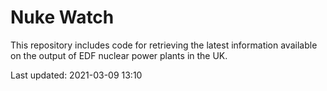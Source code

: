 # Nuke Watch

This repository includes code for retrieving the latest information available on the output of EDF nuclear power plants in the UK.

Last updated: 2021-03-09 13:10